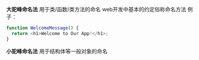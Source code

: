 **大驼峰命名法**
用于类/函数/类方法的命名
web开发中基本的约定俗称命名方法
例子：
```ts
function WelcomeMessage() {  
  return <h1>Welcome to Our App!</h1>;  
}  
```


**小驼峰命名法**
用于结构体等一般对象的命名